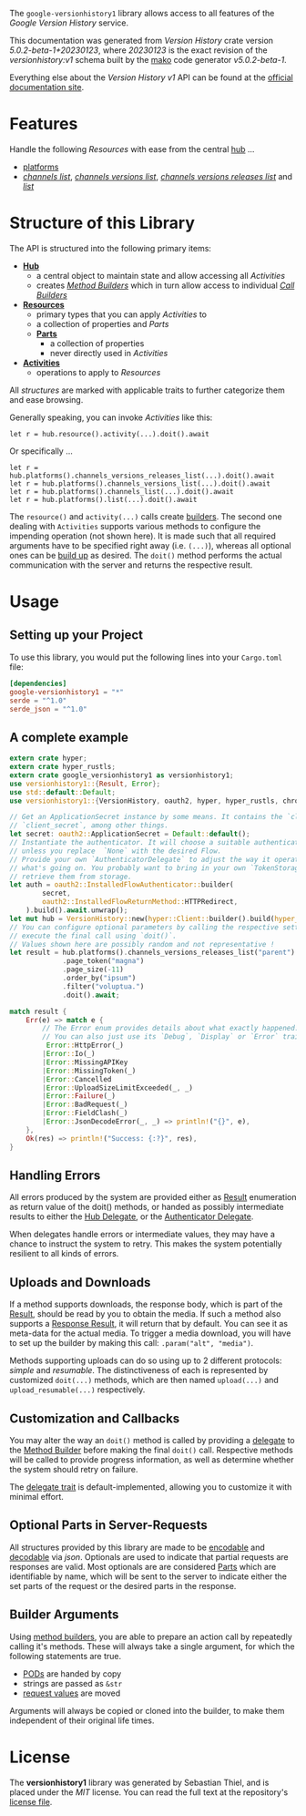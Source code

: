 <!---
DO NOT EDIT !
This file was generated automatically from 'src/generator/templates/api/README.md.mako'
DO NOT EDIT !
-->
The `google-versionhistory1` library allows access to all features of the *Google Version History* service.

This documentation was generated from *Version History* crate version *5.0.2-beta-1+20230123*, where *20230123* is the exact revision of the *versionhistory:v1* schema built by the [mako](http://www.makotemplates.org/) code generator *v5.0.2-beta-1*.

Everything else about the *Version History* *v1* API can be found at the
[official documentation site](https://developers.chrome.com/versionhistory).
# Features

Handle the following *Resources* with ease from the central [hub](https://docs.rs/google-versionhistory1/5.0.2-beta-1+20230123/google_versionhistory1/VersionHistory) ... 

* [platforms](https://docs.rs/google-versionhistory1/5.0.2-beta-1+20230123/google_versionhistory1/api::Platform)
 * [*channels list*](https://docs.rs/google-versionhistory1/5.0.2-beta-1+20230123/google_versionhistory1/api::PlatformChannelListCall), [*channels versions list*](https://docs.rs/google-versionhistory1/5.0.2-beta-1+20230123/google_versionhistory1/api::PlatformChannelVersionListCall), [*channels versions releases list*](https://docs.rs/google-versionhistory1/5.0.2-beta-1+20230123/google_versionhistory1/api::PlatformChannelVersionReleaseListCall) and [*list*](https://docs.rs/google-versionhistory1/5.0.2-beta-1+20230123/google_versionhistory1/api::PlatformListCall)




# Structure of this Library

The API is structured into the following primary items:

* **[Hub](https://docs.rs/google-versionhistory1/5.0.2-beta-1+20230123/google_versionhistory1/VersionHistory)**
    * a central object to maintain state and allow accessing all *Activities*
    * creates [*Method Builders*](https://docs.rs/google-versionhistory1/5.0.2-beta-1+20230123/google_versionhistory1/client::MethodsBuilder) which in turn
      allow access to individual [*Call Builders*](https://docs.rs/google-versionhistory1/5.0.2-beta-1+20230123/google_versionhistory1/client::CallBuilder)
* **[Resources](https://docs.rs/google-versionhistory1/5.0.2-beta-1+20230123/google_versionhistory1/client::Resource)**
    * primary types that you can apply *Activities* to
    * a collection of properties and *Parts*
    * **[Parts](https://docs.rs/google-versionhistory1/5.0.2-beta-1+20230123/google_versionhistory1/client::Part)**
        * a collection of properties
        * never directly used in *Activities*
* **[Activities](https://docs.rs/google-versionhistory1/5.0.2-beta-1+20230123/google_versionhistory1/client::CallBuilder)**
    * operations to apply to *Resources*

All *structures* are marked with applicable traits to further categorize them and ease browsing.

Generally speaking, you can invoke *Activities* like this:

```Rust,ignore
let r = hub.resource().activity(...).doit().await
```

Or specifically ...

```ignore
let r = hub.platforms().channels_versions_releases_list(...).doit().await
let r = hub.platforms().channels_versions_list(...).doit().await
let r = hub.platforms().channels_list(...).doit().await
let r = hub.platforms().list(...).doit().await
```

The `resource()` and `activity(...)` calls create [builders][builder-pattern]. The second one dealing with `Activities` 
supports various methods to configure the impending operation (not shown here). It is made such that all required arguments have to be 
specified right away (i.e. `(...)`), whereas all optional ones can be [build up][builder-pattern] as desired.
The `doit()` method performs the actual communication with the server and returns the respective result.

# Usage

## Setting up your Project

To use this library, you would put the following lines into your `Cargo.toml` file:

```toml
[dependencies]
google-versionhistory1 = "*"
serde = "^1.0"
serde_json = "^1.0"
```

## A complete example

```Rust
extern crate hyper;
extern crate hyper_rustls;
extern crate google_versionhistory1 as versionhistory1;
use versionhistory1::{Result, Error};
use std::default::Default;
use versionhistory1::{VersionHistory, oauth2, hyper, hyper_rustls, chrono, FieldMask};

// Get an ApplicationSecret instance by some means. It contains the `client_id` and 
// `client_secret`, among other things.
let secret: oauth2::ApplicationSecret = Default::default();
// Instantiate the authenticator. It will choose a suitable authentication flow for you, 
// unless you replace  `None` with the desired Flow.
// Provide your own `AuthenticatorDelegate` to adjust the way it operates and get feedback about 
// what's going on. You probably want to bring in your own `TokenStorage` to persist tokens and
// retrieve them from storage.
let auth = oauth2::InstalledFlowAuthenticator::builder(
        secret,
        oauth2::InstalledFlowReturnMethod::HTTPRedirect,
    ).build().await.unwrap();
let mut hub = VersionHistory::new(hyper::Client::builder().build(hyper_rustls::HttpsConnectorBuilder::new().with_native_roots().https_or_http().enable_http1().enable_http2().build()), auth);
// You can configure optional parameters by calling the respective setters at will, and
// execute the final call using `doit()`.
// Values shown here are possibly random and not representative !
let result = hub.platforms().channels_versions_releases_list("parent")
             .page_token("magna")
             .page_size(-11)
             .order_by("ipsum")
             .filter("voluptua.")
             .doit().await;

match result {
    Err(e) => match e {
        // The Error enum provides details about what exactly happened.
        // You can also just use its `Debug`, `Display` or `Error` traits
         Error::HttpError(_)
        |Error::Io(_)
        |Error::MissingAPIKey
        |Error::MissingToken(_)
        |Error::Cancelled
        |Error::UploadSizeLimitExceeded(_, _)
        |Error::Failure(_)
        |Error::BadRequest(_)
        |Error::FieldClash(_)
        |Error::JsonDecodeError(_, _) => println!("{}", e),
    },
    Ok(res) => println!("Success: {:?}", res),
}

```
## Handling Errors

All errors produced by the system are provided either as [Result](https://docs.rs/google-versionhistory1/5.0.2-beta-1+20230123/google_versionhistory1/client::Result) enumeration as return value of
the doit() methods, or handed as possibly intermediate results to either the 
[Hub Delegate](https://docs.rs/google-versionhistory1/5.0.2-beta-1+20230123/google_versionhistory1/client::Delegate), or the [Authenticator Delegate](https://docs.rs/yup-oauth2/*/yup_oauth2/trait.AuthenticatorDelegate.html).

When delegates handle errors or intermediate values, they may have a chance to instruct the system to retry. This 
makes the system potentially resilient to all kinds of errors.

## Uploads and Downloads
If a method supports downloads, the response body, which is part of the [Result](https://docs.rs/google-versionhistory1/5.0.2-beta-1+20230123/google_versionhistory1/client::Result), should be
read by you to obtain the media.
If such a method also supports a [Response Result](https://docs.rs/google-versionhistory1/5.0.2-beta-1+20230123/google_versionhistory1/client::ResponseResult), it will return that by default.
You can see it as meta-data for the actual media. To trigger a media download, you will have to set up the builder by making
this call: `.param("alt", "media")`.

Methods supporting uploads can do so using up to 2 different protocols: 
*simple* and *resumable*. The distinctiveness of each is represented by customized 
`doit(...)` methods, which are then named `upload(...)` and `upload_resumable(...)` respectively.

## Customization and Callbacks

You may alter the way an `doit()` method is called by providing a [delegate](https://docs.rs/google-versionhistory1/5.0.2-beta-1+20230123/google_versionhistory1/client::Delegate) to the 
[Method Builder](https://docs.rs/google-versionhistory1/5.0.2-beta-1+20230123/google_versionhistory1/client::CallBuilder) before making the final `doit()` call. 
Respective methods will be called to provide progress information, as well as determine whether the system should 
retry on failure.

The [delegate trait](https://docs.rs/google-versionhistory1/5.0.2-beta-1+20230123/google_versionhistory1/client::Delegate) is default-implemented, allowing you to customize it with minimal effort.

## Optional Parts in Server-Requests

All structures provided by this library are made to be [encodable](https://docs.rs/google-versionhistory1/5.0.2-beta-1+20230123/google_versionhistory1/client::RequestValue) and 
[decodable](https://docs.rs/google-versionhistory1/5.0.2-beta-1+20230123/google_versionhistory1/client::ResponseResult) via *json*. Optionals are used to indicate that partial requests are responses 
are valid.
Most optionals are are considered [Parts](https://docs.rs/google-versionhistory1/5.0.2-beta-1+20230123/google_versionhistory1/client::Part) which are identifiable by name, which will be sent to 
the server to indicate either the set parts of the request or the desired parts in the response.

## Builder Arguments

Using [method builders](https://docs.rs/google-versionhistory1/5.0.2-beta-1+20230123/google_versionhistory1/client::CallBuilder), you are able to prepare an action call by repeatedly calling it's methods.
These will always take a single argument, for which the following statements are true.

* [PODs][wiki-pod] are handed by copy
* strings are passed as `&str`
* [request values](https://docs.rs/google-versionhistory1/5.0.2-beta-1+20230123/google_versionhistory1/client::RequestValue) are moved

Arguments will always be copied or cloned into the builder, to make them independent of their original life times.

[wiki-pod]: http://en.wikipedia.org/wiki/Plain_old_data_structure
[builder-pattern]: http://en.wikipedia.org/wiki/Builder_pattern
[google-go-api]: https://github.com/google/google-api-go-client

# License
The **versionhistory1** library was generated by Sebastian Thiel, and is placed 
under the *MIT* license.
You can read the full text at the repository's [license file][repo-license].

[repo-license]: https://github.com/Byron/google-apis-rsblob/main/LICENSE.md

